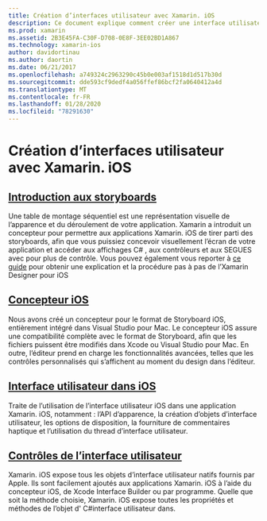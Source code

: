 ```yaml
---
title: Création d’interfaces utilisateur avec Xamarin. iOS
description: Ce document explique comment créer une interface utilisateur dans une application Xamarin. iOS. Il fournit des liens vers des guides relatifs au concepteur iOS, aux storyboards, aux concepts généraux de l’interface iOS et aux contrôles d’interface utilisateur iOS.
ms.prod: xamarin
ms.assetid: 2B3E45FA-C30F-D708-0E8F-3EE02BD1A867
ms.technology: xamarin-ios
author: davidortinau
ms.author: daortin
ms.date: 06/21/2017
ms.openlocfilehash: a749324c2963290c45b0e003af1518d1d517b30d
ms.sourcegitcommit: dde593cf9dedf4a056ffef86bcf2fa0640412a4d
ms.translationtype: MT
ms.contentlocale: fr-FR
ms.lasthandoff: 01/28/2020
ms.locfileid: "78291630"
---
```

# <a name="building-user-interfaces-with-xamarinios"></a>Création d’interfaces utilisateur avec Xamarin. iOS

## <a name="introduction-to-storyboards"></a>[Introduction aux storyboards](~/ios/user-interface/storyboards/index.md)

Une table de montage séquentiel est une représentation visuelle de l’apparence et du déroulement de votre application. Xamarin a introduit un concepteur pour permettre aux applications Xamarin. iOS de tirer parti des storyboards, afin que vous puissiez concevoir visuellement l’écran de votre application et accéder aux affichages C# , aux contrôleurs et aux SEGUES avec pour plus de contrôle. Vous pouvez également vous reporter à [ce guide](~/ios/user-interface/designer/introduction.md) pour obtenir une explication et la procédure pas à pas de l’Xamarin Designer pour iOS

## <a name="ios-designer"></a>[Concepteur iOS](~/ios/user-interface/designer/index.md)

Nous avons créé un concepteur pour le format de Storyboard iOS, entièrement intégré dans Visual Studio pour Mac. Le concepteur iOS assure une compatibilité complète avec le format de Storyboard, afin que les fichiers puissent être modifiés dans Xcode ou Visual Studio pour Mac. En outre, l’éditeur prend en charge les fonctionnalités avancées, telles que les contrôles personnalisés qui s’affichent au moment du design dans l’éditeur.

## <a name="user-interface-in-ios"></a>[Interface utilisateur dans iOS](~/ios/user-interface/ios-ui/index.md)

Traite de l’utilisation de l’interface utilisateur iOS dans une application Xamarin. iOS, notamment : l’API d’apparence, la création d’objets d’interface utilisateur, les options de disposition, la fourniture de commentaires haptique et l’utilisation du thread d’interface utilisateur.

## <a name="user-interface-controls"></a>[Contrôles de l’interface utilisateur](~/ios/user-interface/controls/index.md)

Xamarin. iOS expose tous les objets d’interface utilisateur natifs fournis par Apple. Ils sont facilement ajoutés aux applications Xamarin. iOS à l’aide du concepteur iOS, de Xcode Interface Builder ou par programme. Quelle que soit la méthode choisie, Xamarin. iOS expose toutes les propriétés et méthodes de l’objet d' C#interface utilisateur dans.
